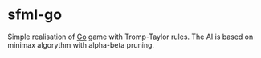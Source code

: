 # sfml-go
Simple realisation of [Go](https://en.wikipedia.org/wiki/Go_(game)) game with Tromp-Taylor rules. 
The AI is based on minimax algorythm with alpha-beta pruning.
